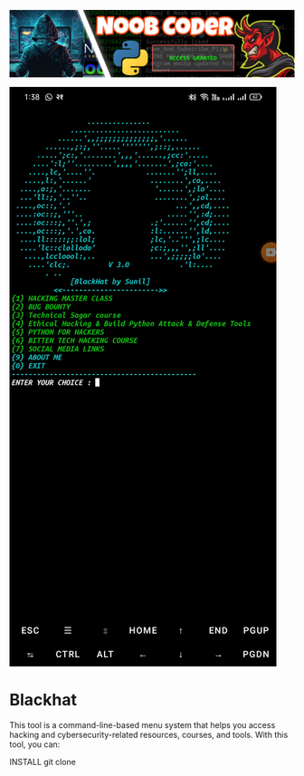 ![logo](https://github.com/prince4you/prince4you/blob/main/Picsart_24-04-09_10-57-12-056.jpg)

![logo](Screenshot_2024-12-06-13-38-33-74_84d3000e3f4017145260f7618db1d683.jpg)
# Blackhat
This tool is a command-line-based menu system that helps you access hacking and cybersecurity-related resources, courses, and tools. With this tool, you can:


INSTALL git clone 
